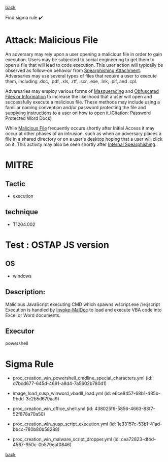 
[back](../index.md)

Find sigma rule :heavy_check_mark: 

# Attack: Malicious File 

An adversary may rely upon a user opening a malicious file in order to gain execution. Users may be subjected to social engineering to get them to open a file that will lead to code execution. This user action will typically be observed as follow-on behavior from [Spearphishing Attachment](https://attack.mitre.org/techniques/T1566/001). Adversaries may use several types of files that require a user to execute them, including .doc, .pdf, .xls, .rtf, .scr, .exe, .lnk, .pif, and .cpl.

Adversaries may employ various forms of [Masquerading](https://attack.mitre.org/techniques/T1036) and [Obfuscated Files or Information](https://attack.mitre.org/techniques/T1027) to increase the likelihood that a user will open and successfully execute a malicious file. These methods may include using a familiar naming convention and/or password protecting the file and supplying instructions to a user on how to open it.(Citation: Password Protected Word Docs) 

While [Malicious File](https://attack.mitre.org/techniques/T1204/002) frequently occurs shortly after Initial Access it may occur at other phases of an intrusion, such as when an adversary places a file in a shared directory or on a user's desktop hoping that a user will click on it. This activity may also be seen shortly after [Internal Spearphishing](https://attack.mitre.org/techniques/T1534).

# MITRE
## Tactic
  - execution


## technique
  - T1204.002


# Test : OSTAP JS version
## OS
  - windows


## Description:
Malicious JavaScript executing CMD which spawns wscript.exe //e:jscript
Execution is handled by [Invoke-MalDoc](https://github.com/redcanaryco/invoke-atomicredteam/blob/master/Public/Invoke-MalDoc.ps1) to load and execute VBA code into Excel or Word documents.


## Executor
powershell

# Sigma Rule
 - proc_creation_win_powershell_cmdline_special_characters.yml (id: d7bcd677-645d-4691-a8d4-7a5602b780d1)

 - image_load_susp_winword_vbadll_load.yml (id: e6ce8457-68b1-485b-9bdd-3c2b5d679aa9)

 - proc_creation_win_office_shell.yml (id: 438025f9-5856-4663-83f7-52f878a70a50)

 - proc_creation_win_susp_script_execution.yml (id: 1e33157c-53b1-41ad-bbcc-780b80b58288)

 - proc_creation_win_malware_script_dropper.yml (id: cea72823-df4d-4567-950c-0b579eaf0846)



[back](../index.md)
